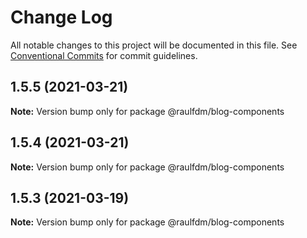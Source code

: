 # Change Log

All notable changes to this project will be documented in this file.
See [Conventional Commits](https://conventionalcommits.org) for commit guidelines.

## 1.5.5 (2021-03-21)

**Note:** Version bump only for package @raulfdm/blog-components





## 1.5.4 (2021-03-21)

**Note:** Version bump only for package @raulfdm/blog-components





## 1.5.3 (2021-03-19)

**Note:** Version bump only for package @raulfdm/blog-components

